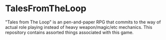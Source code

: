 # TalesFromTheLoop
"Tales from The Loop" is an pen-and-paper RPG that commits to the way of actual role playing instead of heavy weapon/magic/etc mechanics. This repository contains assorted things associated with this game.

